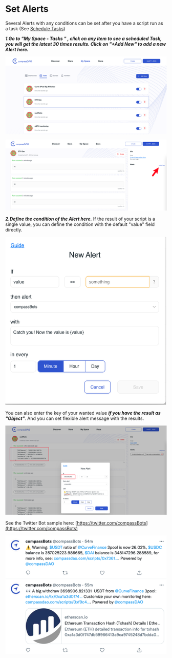 # Set Alerts

Several Alerts with any conditions can be set after you have a script run as a task (See [Schedule Tasks](schedule-tasks.md))

_**1.Go to "My Space - Tasks "  , click on any item to see a scheduled Task, you will get the latest 30 times results. Click on "+Add New" to add a new Alert here.**_

![](<../../../.gitbook/assets/image (4) (3).png>)

![](<../../../.gitbook/assets/image (8) (1).png>)

_**2.Define the condition of the Alert here.**_ If the result of your script is a single value, you can define the condition with the default "value" field directly. &#x20;

![](<../../../.gitbook/assets/image (4) (2) (1).png>)

You can also enter the key of your wanted value _**if you have the result as "Object"**_.  And you can set flexible alert message with the results.

![](<../../../.gitbook/assets/image (1) (1).png>)

See the Twitter Bot sample here: [https://twitter.com/compassBots](https://twitter.com/compassBots)

![](<../../../.gitbook/assets/image (32).png>)
